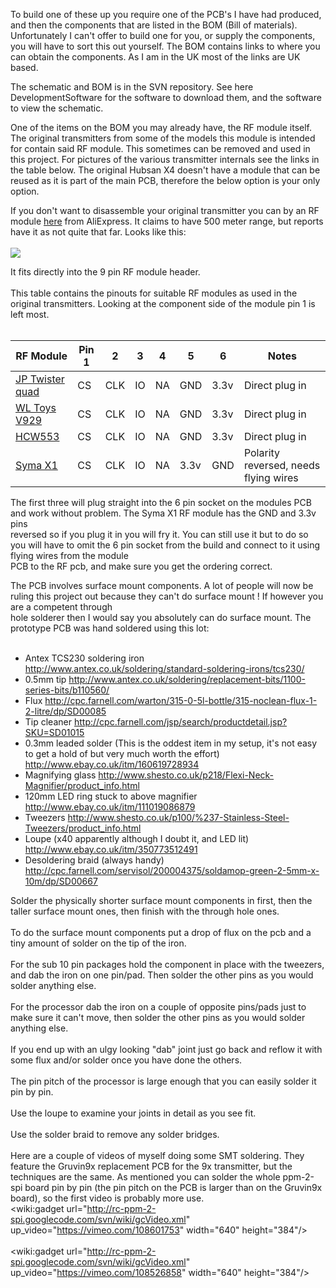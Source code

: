 To build one of these up you require one of the PCB's I have had produced, and then the components that are listed in the BOM (Bill of materials).
Unfortunately I can't offer to build one for you, or supply the components, you will have to sort this out yourself. The BOM contains links to where
you can obtain the components. As I am in the UK most of the links are UK based.

The schematic and BOM is in the SVN repository. See here DevelopmentSoftware for the software to download them, and the software to view the schematic.

One of the items on the BOM you may already have, the RF module itself. The original transmitters from some of the models this module is intended for contain said RF module.
This sometimes can be removed and used in this project. For pictures of the various transmitter internals see the links in the table below. The original Hubsan X4 doesn't have a module that can be reused as it is part of the main PCB, therefore the below option is your only option.<br>

If you don't want to disassemble your original transmitter you can by an RF module <a href='http://www.aliexpress.com/item/A7105-Wireless-RF-2-4GHz-Transceiver-Module-3-3V-NRF24L01-SI4432-10dBm-64mA-20mA/619869938.html'>here</a> from AliExpress. It claims to have 500 meter range, but reports have it as not quite that far. Looks like this:<br>
<br>
<img src='http://rc-ppm-2-spi.googlecode.com/svn/wiki/images/aliexpress_a7105_module.jpg' border='0'>

It fits directly into the 9 pin RF module header.<br>
<br>
This table contains the pinouts for suitable RF modules as used in the original transmitters. Looking at the component side of the module pin 1 is left most.<br>
<br>
<table><thead><th>RF Module</th><th>Pin 1</th><th>2</th><th>3</th><th>4</th><th>5</th><th>6</th><th>Notes</th></thead><tbody>
<tr><td><a href='http://code.google.com/p/rc-ppm-2-spi/wiki/HardwareJPTwisterQuadTx'>JP Twister quad</a></td><td>CS</td><td>CLK</td><td>IO</td><td>NA</td><td>GND</td><td>3.3v</td><td>Direct plug in</td></tr>
<tr><td><a href='http://code.google.com/p/rc-ppm-2-spi/wiki/HardwareV929Tx'>WL Toys V929</a></td><td>CS</td><td>CLK</td><td>IO</td><td>NA</td><td>GND</td><td>3.3v</td><td>Direct plug in</td></tr>
<tr><td><a href='http://code.google.com/p/rc-ppm-2-spi/wiki/HardwareHCW553Tx'>HCW553</a></td><td>CS</td><td>CLK</td><td>IO</td><td>NA</td><td>GND</td><td>3.3v</td><td>Direct plug in</td></tr>
<tr><td><a href='http://code.google.com/p/rc-ppm-2-spi/wiki/HardwareSymaX1Tx'>Syma X1</a></td><td>CS</td><td>CLK</td><td>IO</td><td>NA</td><td>3.3v</td><td>GND</td><td>Polarity reversed, needs flying wires</td></tr></tbody></table>

The first three will plug straight into the 6 pin socket on the modules PCB and work without problem. The Syma X1 RF module has the GND and 3.3v pins<br>
reversed so if you plug it in you will fry it. You can still use it but to do so you will have to omit the 6 pin socket from the build and connect to it using flying wires from the module<br>
PCB to the RF pcb, and make sure you get the ordering correct.<br>

The PCB involves surface mount components. A lot of people will now be ruling this project out because they can't do surface mount ! If however you are a competent through<br>
hole solderer then I would say you absolutely can do surface mount. The prototype PCB was hand soldered using this lot:<br>
<br>
<ul><li>Antex TCS230 soldering iron <a href='http://www.antex.co.uk/soldering/standard-soldering-irons/tcs230/'>http://www.antex.co.uk/soldering/standard-soldering-irons/tcs230/</a> <br>
</li><li>0.5mm tip <a href='http://www.antex.co.uk/soldering/replacement-bits/1100-series-bits/b110560/'>http://www.antex.co.uk/soldering/replacement-bits/1100-series-bits/b110560/</a> <br>
</li><li>Flux <a href='http://cpc.farnell.com/warton/315-0-5l-bottle/315-noclean-flux-1-2-litre/dp/SD00085'>http://cpc.farnell.com/warton/315-0-5l-bottle/315-noclean-flux-1-2-litre/dp/SD00085</a> <br>
</li><li>Tip cleaner <a href='http://cpc.farnell.com/jsp/search/productdetail.jsp?SKU=SD01015'>http://cpc.farnell.com/jsp/search/productdetail.jsp?SKU=SD01015</a> <br>
</li><li>0.3mm leaded solder (This is the oddest item in my setup, it's not easy to get a hold of but very much worth the effort) <a href='http://www.ebay.co.uk/itm/160619728934'>http://www.ebay.co.uk/itm/160619728934</a> <br>
</li><li>Magnifying glass <a href='http://www.shesto.co.uk/p218/Flexi-Neck-Magnifier/product_info.html'>http://www.shesto.co.uk/p218/Flexi-Neck-Magnifier/product_info.html</a> <br>
</li><li>120mm LED ring stuck to above magnifier <a href='http://www.ebay.co.uk/itm/111019086879'>http://www.ebay.co.uk/itm/111019086879</a> <br>
</li><li>Tweezers  <a href='http://www.shesto.co.uk/p100/%237-Stainless-Steel-Tweezers/product_info.html'>http://www.shesto.co.uk/p100/%237-Stainless-Steel-Tweezers/product_info.html</a> <br>
</li><li>Loupe (x40 apparently although I doubt it, and LED lit) <a href='http://www.ebay.co.uk/itm/350773512491'>http://www.ebay.co.uk/itm/350773512491</a> <br>
</li><li>Desoldering braid (always handy) <a href='http://cpc.farnell.com/servisol/200004375/soldamop-green-2-5mm-x-10m/dp/SD00667'>http://cpc.farnell.com/servisol/200004375/soldamop-green-2-5mm-x-10m/dp/SD00667</a></li></ul>

Solder the physically shorter surface mount components in first, then the taller surface mount ones, then finish with the through hole ones.<br>
<br>
To do the surface mount components put a drop of flux on the pcb and a tiny amount of solder on the tip of the iron.<br>
<br>
For the sub 10 pin packages hold the component in place with the tweezers, and dab the iron on one pin/pad. Then solder the other pins as you would solder anything else.<br>
<br>
For the processor dab the iron on a couple of opposite pins/pads just to make sure it can't move, then solder the other pins as you would solder anything else.<br>
<br>
If you end up with an ulgy looking "dab" joint just go back and reflow it with some flux and/or solder once you have done the others.<br>
<br>
The pin pitch of the processor is large enough that you can easily solder it pin by pin.<br>
<br>
Use the loupe to examine your joints in detail as you see fit.<br>
<br>
Use the solder braid to remove any solder bridges.<br>
<br>
Here are a couple of videos of myself doing some SMT soldering. They feature the Gruvin9x replacement PCB for the 9x transmitter, but the techniques are the same. As mentioned you can solder the whole ppm-2-spi board pin by pin (the pin pitch on the PCB is larger than on the Gruvin9x board), so the first video is probably more use.<br>
<wiki:gadget url="http://rc-ppm-2-spi.googlecode.com/svn/wiki/gcVideo.xml" up_video="https://vimeo.com/108601753" width="640" height="384"/><br>
<br>
<wiki:gadget url="http://rc-ppm-2-spi.googlecode.com/svn/wiki/gcVideo.xml" up_video="https://vimeo.com/108526858" width="640" height="384"/>